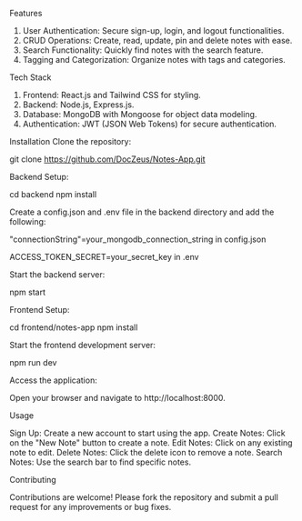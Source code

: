 Features

1. User Authentication: Secure sign-up, login, and logout functionalities.
2. CRUD Operations: Create, read, update, pin and delete notes with ease.
3. Search Functionality: Quickly find notes with the search feature.
4. Tagging and Categorization: Organize notes with tags and categories.

Tech Stack

1. Frontend: React.js and Tailwind CSS for styling.
2. Backend: Node.js, Express.js.
3. Database: MongoDB with Mongoose for object data modeling.
4. Authentication: JWT (JSON Web Tokens) for secure authentication.

Installation
Clone the repository:

git clone https://github.com/DocZeus/Notes-App.git

Backend Setup:

cd backend
npm install

Create a config.json and .env file in the backend directory and add the following:

"connectionString"=your_mongodb_connection_string in config.json

ACCESS_TOKEN_SECRET=your_secret_key in .env

Start the backend server:

npm start

Frontend Setup:

cd frontend/notes-app
npm install

Start the frontend development server:

npm run dev

Access the application:

Open your browser and navigate to http://localhost:8000.

Usage

Sign Up: Create a new account to start using the app.
Create Notes: Click on the "New Note" button to create a note.
Edit Notes: Click on any existing note to edit.
Delete Notes: Click the delete icon to remove a note.
Search Notes: Use the search bar to find specific notes.

Contributing

Contributions are welcome! Please fork the repository and submit a pull request for any improvements or bug fixes.
